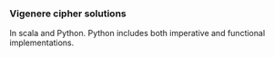 ### Vigenere cipher solutions

In scala and Python. Python includes both imperative and functional implementations.